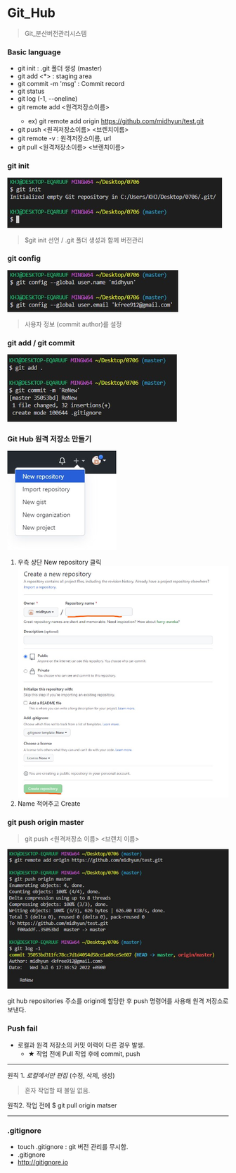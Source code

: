 # Git_Hub

> Git_분산버전관리시스템

### Basic language

- git init : .git 폴더 생성 (master)
- git add <*> : staging area
- git commit -m 'msg' : Commit record
- git status
- git log (-1, --oneline)
- git remote add <원격저장소이름> <git url>
  - ex) git remote add origin https://github.com/midhyun/test.git
- git push <원격저장소이름> <브렌치이름>
- git remote -v  : 원격저장소이름, url
- git pull <원격저장소이름> <브렌치이름>



### git init

![gitinit](https://github.com/midhyun/TIL/blob/master/Git_Hub/gitinit.jpg)

> $git init 선언 / .git 폴더 생성과 함께 버전관리

### git config

![git_config](https://github.com/midhyun/TIL/blob/master/Git_Hub/git_config.jpg)

> 사용자 정보 (commit author)를 설정

### git add / git commit

![git_add_commit](https://github.com/midhyun/TIL/blob/master/Git_Hub/git_add_commit.jpg)

### Git Hub 원격 저장소 만들기

![nreposi](https://github.com/midhyun/TIL/blob/master/Git_Hub/nreposi.jpg)

1. 우측 상단 New repository 클릭![nreposi2](https://github.com/midhyun/TIL/blob/master/Git_Hub/nreposi2.jpg)
2.  Name 적어주고 Create 





### git push origin master

>  git push <원격저장소 이름> <브랜치 이름>

![git_push](https://github.com/midhyun/TIL/blob/master/Git_Hub/git_push.jpg)

git hub repositories 주소를 origin에 할당한 후 push 명령어를 사용해 원격 저장소로 보낸다.

### Push fail 

- 로컬과 원격 저장소의 커밋 이력이 다른 경우 발생.
  - ★ 작업 전에 Pull 작업 후에 commit, push

----

원칙 1. *로컬에서만 편집* (수정, 삭제, 생성)

> 혼자 작업할 때 볼일 없음.



원칙2. 작업 전에 $ git pull origin matser 

----

 

### .gitignore

- touch .gitignore : git 버전 관리를 무시함.
- .gitignore
- http://gitignore.io 
